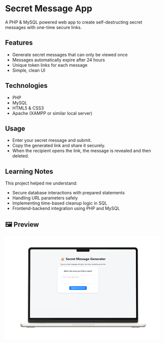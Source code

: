 # Secret Message App

A PHP & MySQL powered web app to create self-destructing secret messages with one-time secure links.

## Features
- Generate secret messages that can only be viewed once
- Messages automatically expire after 24 hours
- Unique token links for each message
- Simple, clean UI

## Technologies
- PHP
- MySQL
- HTML5 & CSS3
- Apache (XAMPP or similar local server)


## Usage
- Enter your secret message and submit.
- Copy the generated link and share it securely.
- When the recipient opens the link, the message is revealed and then deleted.

## Learning Notes
This project helped me understand:
- Secure database interactions with prepared statements
- Handling URL parameters safely
- Implementing time-based cleanup logic in SQL
- Frontend-backend integration using PHP and MySQL

## 🖼️ Preview

![Secret Message Screenshot](secret.png)

